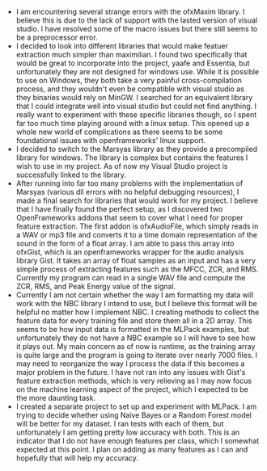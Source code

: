 * I am encountering several strange errors with the ofxMaxim library. I believe this is due to the lack of support with the lasted version of visual studio. I have resolved some of the macro issues but there still seems to be a preprocessor error.
* I decided to look into different libraries that would make featuer extraction much simpler than maximilian. I found two specifically that would be great to incorporate into the project, yaafe and Essentia, but unfortunately they are not designed for windows use. While it is possible to use on Windows, they both take a very painful cross-compilation process, and they wouldn't even be compatible with visual studio as they binaries would rely on MinGW. I searched for an equivalent library that I could integrate well into visual studio but could not find anything. I really want to experiment with these specific libraries though, so I spent far too much time playing around with a linux setup. This opened up a whole new world of complications as there seems to be some foundational issues with openframeworks' linux support.
* I decided to switch to the Marsyas library as they provide a precompiled library for windows. The library is complex but contains the features I wish to use in my project. As of now my Visual Studio project is successfully linked to the library.
* After running into far too many problems with the implementation of Marsyas (various dll errors with no helpful debugging resources), I made a final search for libraries that would work for my project. I believe that I have finally found the perfect setup, as I discovered two OpenFrameworks addons that seem to cover what I need for proper feature extraction. The first addon is ofxAudioFile, which simply reads in a WAV or mp3 file and converts it to a time domain representation of the sound in the form of a float array. I am able to pass this array into ofxGist, which is an openframeworks wrapper for the audio analysis library Gist. It takes an array of float samples as an input and has a very simple process of extracting features such as the MFCC, ZCR, and RMS. Currently my program can read in a single WAV file and compute the ZCR, RMS, and Peak Energy value of the signal.
* Currently I am not certain whether the way I am formatting my data will work with the NBC library I intend to use, but I believe this format will be helpful no matter how I implement NBC. I creating methods to collect the feature data for every training file and store them all in a 2D array. This seems to be how input data is formatted in the MLPack examples, but unfortunately they do not have a NBC example so I will have to see how it plays out. My main concern as of now is runtime, as the training array is quite large and the program is going to iterate over nearly 7000 files. I may need to reorganize the way I process the data if this becomes a major problem in the future. I have not ran into any issues with Gist's feature extraction methods, which is very relieving as I may now focus on the machine learning aspect of the project, which I expected to be the more daunting task.
* I created a separate project to set up and experiment with MLPack. I am trying to decide whether using Naive Bayes or a Random Forest model will be better for my dataset. I ran tests with each of them, but unfortunately I am getting pretty low accuracy with both. This is an indicator that I do not have enough features per class, which I somewhat expected at this point. I plan on adding as many features as I can and hopefully that will help my accuracy.